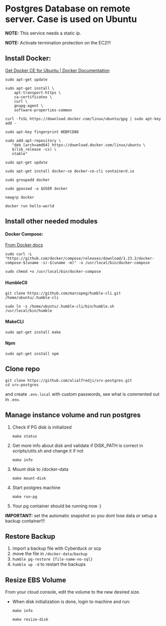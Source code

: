 # Postgres Database on remote server. Case is used on Ubuntu

**NOTE:** This service needs a static ip.

**NOTE:** Activate termination protection on the EC2!!!

## Install Docker:
[Get Docker CE for Ubuntu | Docker Documentation](https://docs.docker.com/install/linux/docker-ce/ubuntu/)

```
sudo apt-get update

sudo apt-get install \
    apt-transport-https \
    ca-certificates \
    curl \
    gnupg-agent \
    software-properties-common

curl -fsSL https://download.docker.com/linux/ubuntu/gpg | sudo apt-key add -

sudo apt-key fingerprint 0EBFCD88

sudo add-apt-repository \
   "deb [arch=amd64] https://download.docker.com/linux/ubuntu \
   $(lsb_release -cs) \
   stable"
   
sudo apt-get update

sudo apt-get install docker-ce docker-ce-cli containerd.io

sudo groupadd docker

sudo gpasswd -a $USER docker

newgrp docker

docker run hello-world
```

## Install other needed modules

#### Docker Compose:

[From Docker docs](https://docs.docker.com/compose/install/)

```
sudo curl -L "https://github.com/docker/compose/releases/download/1.23.2/docker-compose-$(uname -s)-$(uname -m)" -o /usr/local/bin/docker-compose

sudo chmod +x /usr/local/bin/docker-compose
```

#### HumbleClI

```
git clone https://github.com/marcopeg/humble-cli.git /home/ubuntu/.humble-cli

sudo ln -s /home/ubuntu/.humble-cli/bin/humble.sh /usr/local/bin/humble
```

#### MakeCLI

```
sudo apt-get install make
```

#### Npm

```
sudo apt-get install npm
```

## Clone repo

```
git clone https://github.com/alialfredji/srv-postgres.git
cd srv-postgres
```

and create `.env.local` with custom passwords, see what is commented out in `.env`.

## Manage instance volume and run postgres

1. Check if PG disk is initialized
    ````
    make status
    ````
2. Get more info about disk and validate if DISK_PATH is correct in scripts/utils.sh and change it if not
    ````
    make info
    ````
3. Mount disk to /docker-data
    ```
    make mount-disk
    ```
4. Start postgres machine
    ```
    make run-pg
    ```
5. Your pg container should be running now :)

**IMPORTANT:** set the automatic snapshot so you dont lose data or setup a backup container!!!

## Restore Backup

1. import a backup file with Cyberduck or scp
2. move the file in `/docker-data/backup`
3. `humble pg-restore {file-name-no-sql}`
4. `humble up -d` to restart the backups


## Resize EBS Volume

From your cloud console, edit the volume to the new desired size.

* When disk initialization is done, login to machine and run:
    ````
    make info

    make resize-disk
    ````

